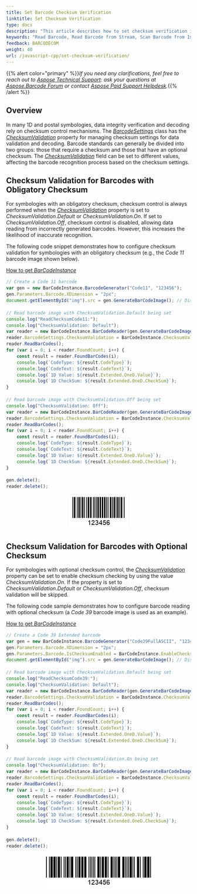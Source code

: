 ```yaml
---
title: Set Barcode Checksum Verification
linktitle: Set Checksum Verification
type: docs
description: "This article describes how to set checksum verification in Aspose.BarCode for JavaScript via C++"
keywords: "Read Barcode, Read Barcode from Stream, Scan Barcode from Image, Read Many Barcodes in One Image, Aspose.BarCode, Read Barcode JavaScript"
feedback: BARCODECOM
weight: 40
url: /javascript-cpp/set-checksum-verification/
---
```


{{% alert color="primary" %}}*If you need any clarifications, feel free to reach out to [Aspose Technical Support](/barcode/javascript-cpp/technical-support/): ask your questions at [Aspose.Barcode Forum](https://forum.aspose.com/c/barcode/13) or contact [Aspose Paid Support Helpdesk](https://helpdesk.aspose.com/).*{{% /alert %}}
## **Overview**
In many 1D and postal symbologies, data integrity verification and decoding rely on checksum control mechanisms. The [*BarcodeSettings*](https://reference.aspose.com/barcode/javascript-cpp/aspose.barcode.barcoderecognition/barcodesettings) class has the [*ChecksumValidation*](https://reference.aspose.com/barcode/javascript-cpp/aspose.barcode.barcoderecognition/barcodesettings/properties/checksumvalidation) property for managing checksum settings for data validation and decoding. Barcode standards can generally be divided into two groups: those that require a checksum and those that have an optional checksum. The [*ChecksumValidation*](https://reference.aspose.com/barcode/javascript-cpp/aspose.barcode.barcoderecognition/barcodesettings/properties/checksumvalidation) field can be set to different values, affecting the barcode recognition process based on the checksum settings.

## **Checksum Validation for Barcodes with Obligatory Checksum**
For symbologies with an obligatory checksum, checksum control is always performed when the [*ChecksumValidation*](https://reference.aspose.com/barcode/javascript-cpp/aspose.barcode.barcoderecognition/barcodesettings/properties/checksumvalidation) property is set to *ChecksumValidation.Default* or *ChecksumValidation.On*. If set to *ChecksumValidation.Off*, checksum control is disabled, allowing data reading from incorrectly generated barcodes. However, this increases the likelihood of inaccurate recognition.

The following code snippet demonstrates how to configure checksum validation for symbologies with an obligatory checksum (e.g., the *Code 11* barcode image shown below).

 
[How to get *BarCodeInstance*](/barcode/javascript-cpp/get-barcode-module-instance/)
```javascript
// Create a Code 11 barcode
var gen = new BarCodeInstance.BarcodeGenerator("Code11", "123456");
gen.Parameters.Barcode.XDimension = "2px";
document.getElementById("img").src = gen.GenerateBarCodeImage(); // Display barcode image

// Read barcode image with ChecksumValidation.Default being set
console.log("ReadChecksumCode11:");
console.log("ChecksumValidation: Default");
var reader = new BarCodeInstance.BarCodeReader(gen.GenerateBarCodeImage(), "Code11");
reader.BarcodeSettings.ChecksumValidation = BarCodeInstance.ChecksumValidation.Default;
reader.ReadBarCodes();
for (var i = 0; i < reader.FoundCount; i++) {
    const result = reader.FoundBarCodes(i);
    console.log(`CodeType: ${result.CodeType}`);
    console.log(`CodeText: ${result.CodeText}`);
    console.log(`1D Value: ${result.Extended.OneD.Value}`);
    console.log(`1D CheckSum: ${result.Extended.OneD.CheckSum}`);
}

// Read barcode image with ChecksumValidation.Off being set
console.log("ChecksumValidation: Off");
var reader = new BarCodeInstance.BarCodeReader(gen.GenerateBarCodeImage(), "Code11");
reader.BarcodeSettings.ChecksumValidation = BarCodeInstance.ChecksumValidation.Off;
reader.ReadBarCodes();
for (var i = 0; i < reader.FoundCount; i++) {
    const result = reader.FoundBarCodes(i);
    console.log(`CodeType: ${result.CodeType}`);
    console.log(`CodeText: ${result.CodeText}`);
    console.log(`1D Value: ${result.Extended.OneD.Value}`);
    console.log(`1D CheckSum: ${result.Extended.OneD.CheckSum}`);
}

gen.delete();
reader.delete();

```
  
<p align="center"><img src="code11.png"></p> 

## **Checksum Validation for Barcodes with Optional Checksum**
For symbologies with optional checksum control, the [*ChecksumValidation*](https://reference.aspose.com/barcode/javascript-cpp/aspose.barcode.barcoderecognition/barcodesettings/properties/checksumvalidation) property can be set to enable checksum checking by using the value *ChecksumValidation.On*. If the property is set to *ChecksumValidation.Default* or *ChecksumValidation.Off*, checksum validation will be skipped.

The following code sample demonstrates how to configure barcode reading with optional checksum (a *Code 39* barcode image is used as an example).

  
[How to get *BarCodeInstance*](/barcode/javascript-cpp/get-barcode-module-instance/)
```javascript
// Create a Code 39 Extended barcode
var gen = new BarCodeInstance.BarcodeGenerator("Code39FullASCII", "123456");
gen.Parameters.Barcode.XDimension = "2px";
gen.Parameters.Barcode.IsChecksumEnabled = BarCodeInstance.EnableChecksum.Yes;
document.getElementById("img").src = gen.GenerateBarCodeImage(); // Display barcode image

// Read barcode image with ChecksumValidation.Default being set
console.log("ReadChecksumCode39:");
console.log("ChecksumValidation: Default");
var reader = new BarCodeInstance.BarCodeReader(gen.GenerateBarCodeImage(), "Code39FullASCII");
reader.BarcodeSettings.ChecksumValidation = BarCodeInstance.ChecksumValidation.Default;
reader.ReadBarCodes();
for (var i = 0; i < reader.FoundCount; i++) {
    const result = reader.FoundBarCodes(i);
    console.log(`CodeType: ${result.CodeType}`);
    console.log(`CodeText: ${result.CodeText}`);
    console.log(`1D Value: ${result.Extended.OneD.Value}`);
    console.log(`1D CheckSum: ${result.Extended.OneD.CheckSum}`);
}

// Read barcode image with ChecksumValidation.On being set
console.log("ChecksumValidation: On");
var reader = new BarCodeInstance.BarCodeReader(gen.GenerateBarCodeImage(), "Code39FullASCII");
reader.BarcodeSettings.ChecksumValidation = BarCodeInstance.ChecksumValidation.On;
reader.ReadBarCodes();
for (var i = 0; i < reader.FoundCount; i++) {
    const result = reader.FoundBarCodes(i);
    console.log(`CodeType: ${result.CodeType}`);
    console.log(`CodeText: ${result.CodeText}`);
    console.log(`1D Value: ${result.Extended.OneD.Value}`);
    console.log(`1D CheckSum: ${result.Extended.OneD.CheckSum}`);
}

gen.delete();
reader.delete();

```
  
<p align="center"><img src="code39.png"></p>

